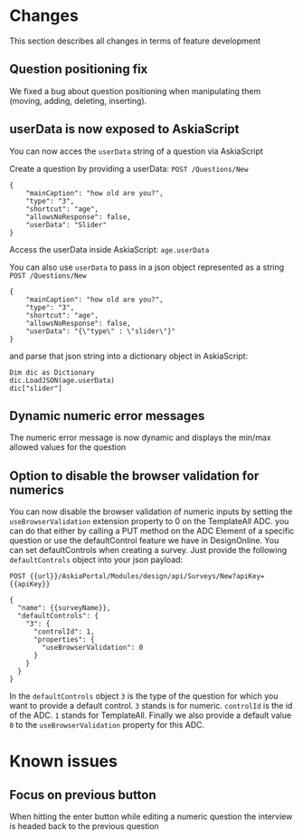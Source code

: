 # Changes
This section describes all changes in terms of feature development

## Question positioning fix
We fixed a bug about question positioning when manipulating them (moving, adding, deleting, inserting).

## userData is now exposed to AskiaScript
You can now acces the `userData` string of a question via AskiaScript

Create a question by providing a userData:
`POST /Questions/New`
```
{
    "mainCaption": "how old are you?",
    "type": "3",
    "shortcut": "age",
    "allowsNoResponse": false,
    "userData": "Slider"
}
```

Access the userData inside AskiaScript:
`age.userData`


You can also use `userData` to pass in a json object represented as a string
`POST /Questions/New`
```
{
    "mainCaption": "how old are you?",
    "type": "3",
    "shortcut": "age",
    "allowsNoResponse": false,
    "userData": "{\"type\" : \"slider\"}"
}
```

and parse that json string into a dictionary object in AskiaScript:

```
Dim dic as Dictionary
dic.LoadJSON(age.userData)
dic["slider"]
```

## Dynamic numeric error messages
The numeric error message is now dynamic and displays the min/max allowed values for the question

## Option to disable the browser validation for numerics
You can now disable the browser validation of numeric inputs by setting the `useBrowserValidation` extension property to 0 on the TemplateAll ADC.
you can do that either by calling a PUT method on the ADC Element of a specific question or use the defaultControl feature we have in DesignOnline. You can set defaultControls when creating a survey. Just provide the following `defaultControls` object into your json payload:

`POST {{url}}/AskiaPortal/Modules/design/api/Surveys/New?apiKey={{apiKey}}`

```
{
  "name": {{surveyName}},
  "defaultControls": {
    "3": {
      "controlId": 1,
      "properties": {
        "useBrowserValidation": 0
      }
    }
  }
}
```

In the `defaultControls` object `3` is the type of the question for which you want to provide a default control. `3` stands is for numeric.
`controlId` is the id of the ADC. `1` stands for TemplateAll.
Finally we also provide a default value `0` to the `useBrowserValidation` property for this ADC.


# Known issues

## Focus on previous button
When hitting the enter button while editing a numeric question the interview is headed back to the previous question
